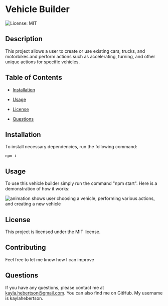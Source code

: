 # Vehicle Builder
![License: MIT](https://img.shields.io/badge/License-MIT-blue.svg)

## Description

This project allows a user to create or use existing cars, trucks, and motorbikes and perform actions such as accelerating, turning, and other unique actions for specific vehicles.

## Table of Contents

* [Installation](#installation)

* [Usage](#usage)

* [License](#license)

* [Questions](#questions)

## Installation

To install necessary dependencies, run the following command:

```
npm i
```

## Usage

To use this vehicle builder simply run the command "npm start". Here is a demonstration of how it works:

![animation shows user choosing a vehicle, performing various actions, and creating a new vehicle](./Assets/vehicle_builder.gif)

## License

This project is licensed under the MIT license.

## Contributing

Feel free to let me know how I can improve

## Questions

If you have any questions, please contact me at kayla.hebertson@gmail.com. You can also find me on GitHub. My username is kaylahebertson.
